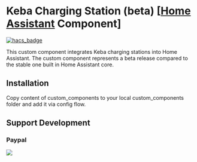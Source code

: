 # Keba Charging Station (beta) [[Home Assistant](https://www.home-assistant.io/) Component]

[![hacs_badge](https://img.shields.io/badge/HACS-Custom-orange.svg?style=for-the-badge)](https://github.com/custom-components/hacs)

This custom component integrates Keba charging stations into Home Assistant. The custom component represents a beta release compared to the stable one built in Home Assistant core.

## Installation

Copy content of custom_components to your local custom_components folder and add it via config flow.

## Support Development

### Paypal

[![](https://www.paypalobjects.com/en_US/i/btn/btn_donateCC_LG.gif)](https://www.paypal.com/cgi-bin/webscr?cmd=_s-xclick&hosted_button_id=848P2G8EA68PJ)

